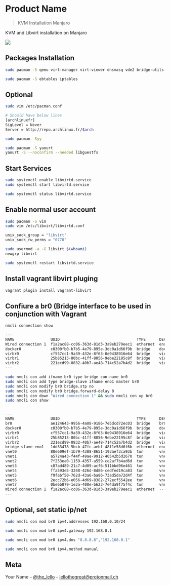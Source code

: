 # Product Name
> KVM Installation Manjaro

KVM and Libvirt installation on Manjaro

![](header.png)

## Packages Installation

```sh
sudo pacman -S qemu virt-manager virt-viewer dnsmasq vde2 bridge-utils openbsd-netcat
```

```sh
sudo pacman -S ebtables iptables
```

## Optional 

```sh
sudo vim /etc/pacman.conf

# Should have below lines
[archlinuxfr]
SigLevel = Never
Server = http://repo.archlinux.fr/$arch

sudo pacman -Syy

sudo pacman -S yaourt
yaourt -S --noconfirm --needed libguestfs
```

## Start Services

```sh
sudo systemctl enable libvirtd.service
sudo systemctl start libvirtd.service

sudo systemctl status libvirtd.service
```

## Enable normal user account

```sh
sudo pacman -S vim
sudo vim /etc/libvirt/libvirtd.conf

unix_sock_group = "libvirt"
unix_sock_rw_perms = "0770"

sudo usermod -a -G libvirt $(whoami)
newgrp libvirt

sudo systemctl restart libvirtd.service
```

## Install vagrant libvirt pluging

```sh
vagrant plugin install vagrant-libvirt
```

## Confiure a br0 (Bridge interface to be used in conjunction with Vagrant 

```sh
nmcli connection show

---
NAME                UUID                                  TYPE      DEVICE
Wired connection 1  f1a2ac88-cc06-363d-81d3-3a9eb279eec1  ethernet  eno1   
docker0             c0300fb0-b7b5-4e79-895e-3dc0a1d66f9b  bridge    docker0 
virbr0              cf557cc1-9a39-432e-8f63-0e9438916e64  bridge    virbr0  
virbr1              25b85213-80bc-41ff-8056-9ebe22195c8f  bridge    virbr1  
virbr2              221ecd99-0832-40b7-ae48-714c52a7b4d2  bridge    virbr2  
---

sudo nmcli con add ifname br0 type bridge con-name br0
sudo nmcli con add type bridge-slave ifname eno1 master br0
sudo nmcli con modify br0 bridge.stp no
sudo nmcli con modify br0 bridge.forward-delay 0
sudo nmcli con down "Wired connection 1" && sudo nmcli con up br0
sudo nmcli con show


---
NAME                UUID                                  TYPE      DEVICE  
br0                 ae124643-9956-4a08-9186-7e5dcd72ec03  bridge    br0     
docker0             c0300fb0-b7b5-4e79-895e-3dc0a1d66f9b  bridge    docker0 
virbr0              cf557cc1-9a39-432e-8f63-0e9438916e64  bridge    virbr0  
virbr1              25b85213-80bc-41ff-8056-9ebe22195c8f  bridge    virbr1  
virbr2              221ecd99-0832-40b7-ae48-714c52a7b4d2  bridge    virbr2  
bridge-slave-eno1   1dd33478-5bcb-47fc-aebf-48f1e58d6f6b  ethernet  eno1    
vnet0               80e609ef-1b79-4388-8651-193aef3ca93b  tun       vnet0   
vnet1               a5724a43-f44f-49ae-9912-40542b5d2670  tun       vnet1   
vnet2               7f253ea0-1159-4357-a559-ce2af7b4ad6d  tun       vnet2   
vnet3               c87ad489-21c7-4d09-acf6-511bbd96e461  tun       vnet3   
vnet4               ffa593e5-3248-426d-8d86-cedfed19ca83  tun       vnet4   
vnet5               f9fabf50-762d-43a6-ba86-73ad5da72d4f  tun       vnet5   
vnet6               2ecc72b6-e056-4d69-8382-272ecf5542ee  tun       vnet6   
vnet7               0be6b879-1e3a-400e-b623-7e4da9f75f4c  tun       vnet7   
Wired connection 1  f1a2ac88-cc06-363d-81d3-3a9eb279eec1  ethernet  --
---
```

## Optional, set static ip/net

```sh
sudo nmcli con mod br0 ipv4.addresses 192.168.0.10/24

sudo nmcli con mod br0 ipv4.gateway 192.168.0.1

sudo nmcli con mod br0 ipv4.dns "8.8.8.8","192.168.0.1"

sudo nmcli con mod br0 ipv4.method manual
```


## Meta

Your Name – [@the_lello](https://twitter.com/the_lello) – lellothegreat@protonmail.ch
